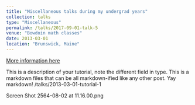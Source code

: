 ```yaml
---
title: "Miscellaneous talks during my undergrad years"
collection: talks
type: "Miscellaneous"
permalink: /talks/2017-09-01-talk-5
venue: "Bowdoin math classes"
date: 2013-03-01
location: "Brunswick, Maine"
---
```


[More information here](http://exampleurl.com)

This is a description of your tutorial, note the different field in type. This is a markdown files that can be all markdown-ified like any other post. Yay markdown!
/talks/2013-03-01-tutorial-1



Screen Shot 2564-08-02 at 11.16.00.png
